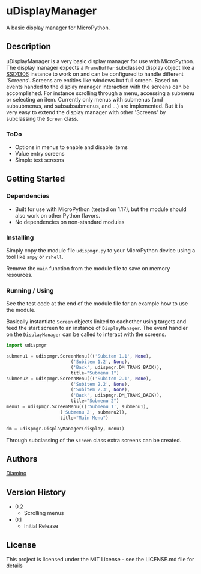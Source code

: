 # uDisplayManager

A basic display manager for MicroPython.

## Description

uDisplayManager is a very basic display manager for use with MicroPython. The display manager expects a `FrameBuffer` subclassed display object like a [SSD1306](https://github.com/micropython/micropython/blob/master/drivers/display/ssd1306.py) instance to work on and can be configured to handle different 'Screens'. Screens are entities like windows but full screen. Based on events handed to the display manager interaction with the screens can be accomplished. For instance scrolling through a menu, accessing a submenu or selecting an item.
Currently only menus with submenus (and subsubmenus, and subsubsubmenus, and ...) are implemented. But it is very easy to extend the display manager with other 'Screens' by subclassing the `Screen` class.

### ToDo
* Options in menus to enable and disable items
* Value entry screens
* Simple text screens

## Getting Started

### Dependencies

* Built for use with MicroPython (tested on 1.17), but the module should also work on other Python flavors.
* No dependencies on non-standard modules

### Installing

Simply copy the module file `udispmgr.py` to your MicroPython device using a tool like `ampy` or `rshell`.

Remove the `main` function from the module file to save on memory resources.

### Running / Using

See the test code at the end of the module file for an example how to use the module.

Basically instantiate `Screen` objects linked to eachother using targets and feed the start screen to an instance of `DisplayManager`. The event handler on the `DisplayManager` can be called to interact with the screens.

```python
import udispmgr

submenu1 = udispmgr.ScreenMenu((('Subitem 1.1', None),
                        ('Subitem 1.2', None),
                        ('Back', udispmgr.DM_TRANS_BACK)),
                        title="Submenu 1")
submenu2 = udispmgr.ScreenMenu((('Subitem 2.1', None),
                        ('Subitem 2.2', None),
                        ('Subitem 2.3', None),
                        ('Back', udispmgr.DM_TRANS_BACK)),
                        title="Submenu 2")
menu1 = udispmgr.ScreenMenu((('Submenu 1', submenu1),
                    ('Submenu 2', submenu2)),
                    title="Main Menu")

dm = udispmgr.DisplayManager(display, menu1)
```

Through subclassing of the `Screen` class extra screens can be created.

## Authors

[Diamino](https://github.com/diamino)

## Version History

* 0.2
    * Scrolling menus
* 0.1
    * Initial Release

## License

This project is licensed under the MIT License - see the LICENSE.md file for details

